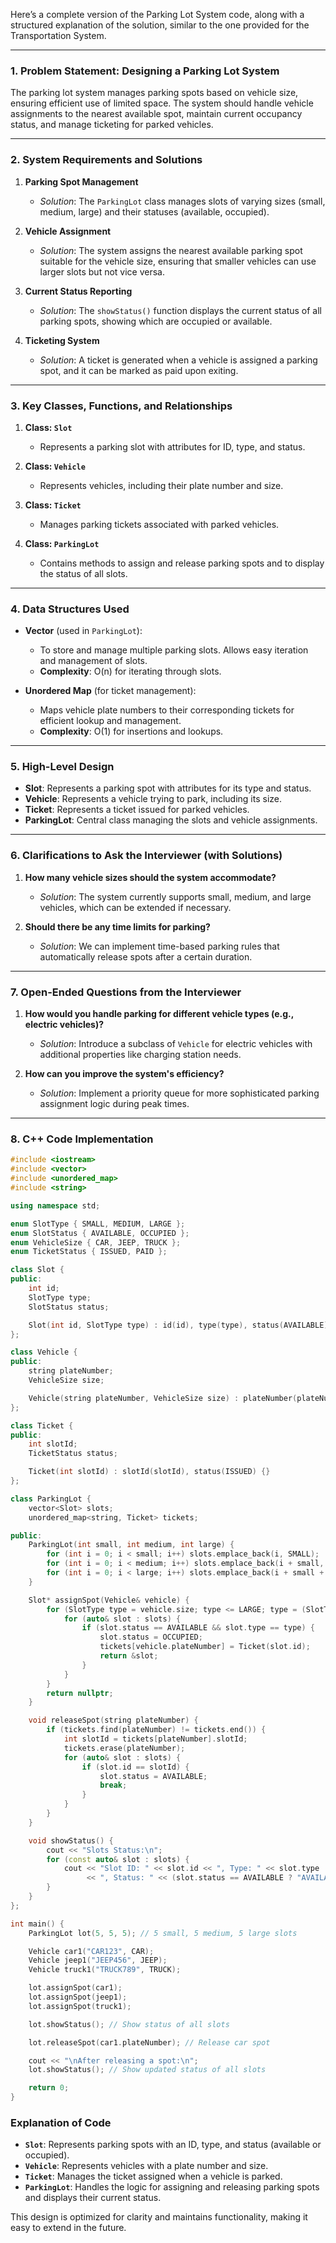 Here’s a complete version of the Parking Lot System code, along with a structured explanation of the solution, similar to the one provided for the Transportation System.

---

### 1. **Problem Statement: Designing a Parking Lot System**

The parking lot system manages parking spots based on vehicle size, ensuring efficient use of limited space. The system should handle vehicle assignments to the nearest available spot, maintain current occupancy status, and manage ticketing for parked vehicles.

---

### 2. **System Requirements and Solutions**

1. **Parking Spot Management**  
   - *Solution*: The `ParkingLot` class manages slots of varying sizes (small, medium, large) and their statuses (available, occupied). 

2. **Vehicle Assignment**  
   - *Solution*: The system assigns the nearest available parking spot suitable for the vehicle size, ensuring that smaller vehicles can use larger slots but not vice versa.

3. **Current Status Reporting**  
   - *Solution*: The `showStatus()` function displays the current status of all parking spots, showing which are occupied or available.

4. **Ticketing System**  
   - *Solution*: A ticket is generated when a vehicle is assigned a parking spot, and it can be marked as paid upon exiting.

---

### 3. **Key Classes, Functions, and Relationships**

1. **Class: `Slot`**  
   - Represents a parking slot with attributes for ID, type, and status.

2. **Class: `Vehicle`**  
   - Represents vehicles, including their plate number and size.

3. **Class: `Ticket`**  
   - Manages parking tickets associated with parked vehicles.

4. **Class: `ParkingLot`**  
   - Contains methods to assign and release parking spots and to display the status of all slots.

---

### 4. **Data Structures Used**

- **Vector** (used in `ParkingLot`):  
   - To store and manage multiple parking slots. Allows easy iteration and management of slots.
   - **Complexity**: O(n) for iterating through slots.

- **Unordered Map** (for ticket management):  
   - Maps vehicle plate numbers to their corresponding tickets for efficient lookup and management.
   - **Complexity**: O(1) for insertions and lookups.

---

### 5. **High-Level Design**

- **Slot**: Represents a parking spot with attributes for its type and status.
- **Vehicle**: Represents a vehicle trying to park, including its size.
- **Ticket**: Represents a ticket issued for parked vehicles.
- **ParkingLot**: Central class managing the slots and vehicle assignments.

---

### 6. **Clarifications to Ask the Interviewer (with Solutions)**

1. **How many vehicle sizes should the system accommodate?**  
   - *Solution*: The system currently supports small, medium, and large vehicles, which can be extended if necessary.

2. **Should there be any time limits for parking?**  
   - *Solution*: We can implement time-based parking rules that automatically release spots after a certain duration.

---

### 7. **Open-Ended Questions from the Interviewer**

1. **How would you handle parking for different vehicle types (e.g., electric vehicles)?**  
   - *Solution*: Introduce a subclass of `Vehicle` for electric vehicles with additional properties like charging station needs.

2. **How can you improve the system's efficiency?**  
   - *Solution*: Implement a priority queue for more sophisticated parking assignment logic during peak times.

---

### 8. **C++ Code Implementation**

```cpp
#include <iostream>
#include <vector>
#include <unordered_map>
#include <string>

using namespace std;

enum SlotType { SMALL, MEDIUM, LARGE };
enum SlotStatus { AVAILABLE, OCCUPIED };
enum VehicleSize { CAR, JEEP, TRUCK };
enum TicketStatus { ISSUED, PAID };

class Slot {
public:
    int id;
    SlotType type;
    SlotStatus status;

    Slot(int id, SlotType type) : id(id), type(type), status(AVAILABLE) {}
};

class Vehicle {
public:
    string plateNumber;
    VehicleSize size;

    Vehicle(string plateNumber, VehicleSize size) : plateNumber(plateNumber), size(size) {}
};

class Ticket {
public:
    int slotId;
    TicketStatus status;

    Ticket(int slotId) : slotId(slotId), status(ISSUED) {}
};

class ParkingLot {
    vector<Slot> slots;
    unordered_map<string, Ticket> tickets;

public:
    ParkingLot(int small, int medium, int large) {
        for (int i = 0; i < small; i++) slots.emplace_back(i, SMALL);
        for (int i = 0; i < medium; i++) slots.emplace_back(i + small, MEDIUM);
        for (int i = 0; i < large; i++) slots.emplace_back(i + small + medium, LARGE);
    }

    Slot* assignSpot(Vehicle& vehicle) {
        for (SlotType type = vehicle.size; type <= LARGE; type = (SlotType)(type + 1)) {
            for (auto& slot : slots) {
                if (slot.status == AVAILABLE && slot.type == type) {
                    slot.status = OCCUPIED;
                    tickets[vehicle.plateNumber] = Ticket(slot.id);
                    return &slot;
                }
            }
        }
        return nullptr;
    }

    void releaseSpot(string plateNumber) {
        if (tickets.find(plateNumber) != tickets.end()) {
            int slotId = tickets[plateNumber].slotId;
            tickets.erase(plateNumber);
            for (auto& slot : slots) {
                if (slot.id == slotId) {
                    slot.status = AVAILABLE;
                    break;
                }
            }
        }
    }

    void showStatus() {
        cout << "Slots Status:\n";
        for (const auto& slot : slots) {
            cout << "Slot ID: " << slot.id << ", Type: " << slot.type 
                 << ", Status: " << (slot.status == AVAILABLE ? "AVAILABLE" : "OCCUPIED") << endl;
        }
    }
};

int main() {
    ParkingLot lot(5, 5, 5); // 5 small, 5 medium, 5 large slots

    Vehicle car1("CAR123", CAR);
    Vehicle jeep1("JEEP456", JEEP);
    Vehicle truck1("TRUCK789", TRUCK);

    lot.assignSpot(car1);
    lot.assignSpot(jeep1);
    lot.assignSpot(truck1);

    lot.showStatus(); // Show status of all slots

    lot.releaseSpot(car1.plateNumber); // Release car spot

    cout << "\nAfter releasing a spot:\n";
    lot.showStatus(); // Show updated status of all slots

    return 0;
}
```

### Explanation of Code
- **`Slot`**: Represents parking spots with an ID, type, and status (available or occupied).
- **`Vehicle`**: Represents vehicles with a plate number and size.
- **`Ticket`**: Manages the ticket assigned when a vehicle is parked.
- **`ParkingLot`**: Handles the logic for assigning and releasing parking spots and displays their current status.

This design is optimized for clarity and maintains functionality, making it easy to extend in the future.